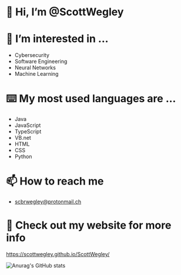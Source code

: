 # 👋 Hi, I’m @ScottWegley
# 👀 I’m interested in ...
-   Cybersecurity
-   Software Engineering
-   Neural Networks
-   Machine Learning
# ⌨️ My most used languages are ...
-   Java
-   JavaScript
-   TypeScript
-   VB.net
-   HTML
-   CSS
-   Python
# 📫 How to reach me
-   scbrwegley@protonmail.ch
# 📗 Check out my website for more info
https://scottwegley.github.io/ScottWegley/

![Anurag's GitHub stats](https://github-readme-stats.vercel.app/api?username=scottwegley&count_private=true&theme=merko)
<!---
ScottWegley/ScottWegley is a ✨ special ✨ repository because its `README.md` (this file) appears on your GitHub profile.
You can click the Preview link to take a look at your changes.
--->
